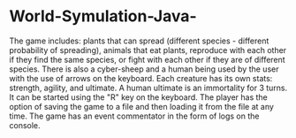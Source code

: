 # World-Symulation-Java-
The game includes: plants that can spread (different species - different probability of spreading), 
animals that eat plants, reproduce with each other if they find the same species, or fight with each other if they are of different species. 
There is also a cyber-sheep and a human being used by the user with the use of arrows on the keyboard. 
Each creature has its own stats: strength, agility, and ultimate. A human ultimate is an immortality for 3 turns. 
It can be started using the "R" key on the keyboard. 
The player has the option of saving the game to a file and then loading it from the file at any time. 
The game has an event commentator in the form of logs on the console.
